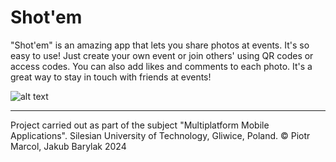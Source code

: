 # Shot'em

"Shot'em" is an amazing app that lets you share photos at events. It's so easy to use! Just create your own event or join others' using QR codes or access codes. You can also add likes and comments to each photo. It's a great way to stay in touch with friends at events!

![alt text](https://i.pinimg.com/originals/85/f0/19/85f019d7636d73a2a424389ed7e1de97.gif)

---

Project carried out as part of the subject "Multiplatform Mobile Applications".
Silesian University of Technology, Gliwice, Poland.
&copy; Piotr Marcol, Jakub Barylak 2024
